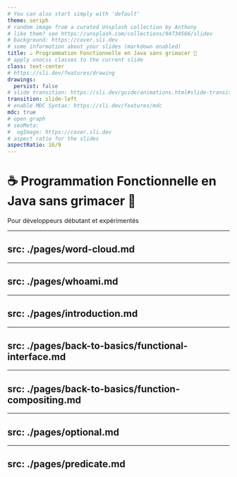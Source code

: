 ```yaml
---
# You can also start simply with 'default'
theme: seriph
# random image from a curated Unsplash collection by Anthony
# like them? see https://unsplash.com/collections/94734566/slidev
# background: https://cover.sli.dev
# some information about your slides (markdown enabled)
title: ☕ Programmation Fonctionnelle en Java sans grimacer 😬
# apply unocss classes to the current slide
class: text-center
# https://sli.dev/features/drawing
drawings:
  persist: false
# slide transition: https://sli.dev/guide/animations.html#slide-transitions
transition: slide-left
# enable MDC Syntax: https://sli.dev/features/mdc
mdc: true
# open graph
# seoMeta:
#  ogImage: https://cover.sli.dev
# aspect ratio for the slides
aspectRatio: 16/9
---
```


# ☕ Programmation Fonctionnelle en Java sans grimacer 😬

Pour développeurs débutant et expérimentés

---
src: ./pages/word-cloud.md
---

---
src: ./pages/whoami.md
---

---
src: ./pages/introduction.md
---

---
src: ./pages/back-to-basics/functional-interface.md
---

---
src: ./pages/back-to-basics/function-compositing.md
---

---
src: ./pages/optional.md
---

<!-- TODO maybe putting stream first ? -->

---
src: ./pages/predicate.md
---
